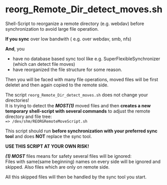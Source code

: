 # reorg_Remote_Dir_detect_moves.sh

Shell-Script to reorganize a remote directory (e.g. webdav) before synchronization 
 to avoid large file operation.

**If you sync** over low bandwith ( e.g. over webdav, smb, nfs)

**And**, you
   * have no database based sync tool like e.g. SuperFlexibleSynchronizer (which can detect file moves)
   * have reorganized the file structure for some reason. 

Then you will be faced with many file operations, moved files will be first deletet and then again copied to the remote side. 

The script `reorg_Remote_Dir_detect_moves.sh` does not change your directories!  
It is trying to detect the **_MOST(1)_** moved files and then **creates a new temporary shell-script with several commands** to adjust the remote directory and file tree:  
`=> /dev/shm/REORGRemoteMoveScript.sh`
 
This script should run **before synchronization with your preferred sync tool** and 
does **NOT** replace the sync tool.

 **USE THIS SCRIPT AT YOUR OWN RISK!**



**_(1) MOST_** files means for safety several files will be ignored:  
Files with same(same beginning) names on every side will be ignored and skipped. Also files which are only on remote side.

All this skipped files will then be handled by the sync tool you start.




